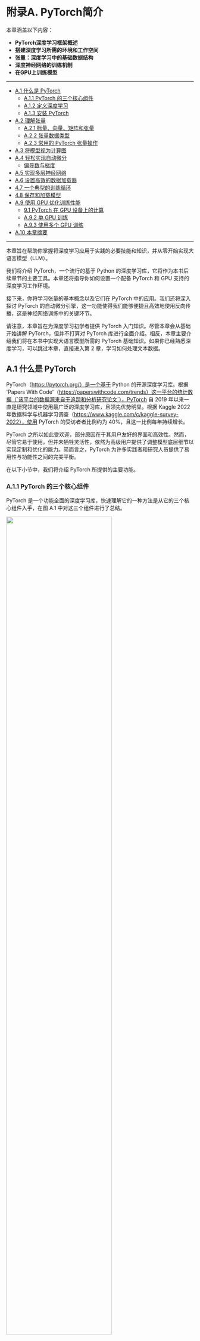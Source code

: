 # 附录A. PyTorch简介

本章涵盖以下内容：

+ **PyTorch深度学习框架概述**
+ **搭建深度学习所需的环境和工作空间**
+ **张量：深度学习中的基础数据结构**
+ **深度神经网络的训练机制**
+ **在GPU上训练模型**

-----

- [A.1 什么是 PyTorch](#a1-什么是-pytorch)
  - [A.1.1 PyTorch 的三个核心组件](#a11-pytorch-的三个核心组件)
  - [A.1.2 定义深度学习](#a12-定义深度学习)
  - [A.1.3 安装 PyTorch](#a13-安装-pytorch)
- [A.2 理解张量](#a2-理解张量)
  - [A.2.1 标量、向量、矩阵和张量](#a21-标量向量矩阵和张量)
  - [A.2.2 张量数据类型](#a22-张量数据类型)
  - [A.2.3 常用的 PyTorch 张量操作](#a23-常用的-pytorch-张量操作)
- [A.3 将模型视为计算图](#a3-将模型视为计算图)
- [A.4 轻松实现自动微分](#a4-轻松实现自动微分)
  - [偏导数与梯度](#偏导数与梯度)
- [A.5 实现多层神经网络](#a5-实现多层神经网络)
- [A.6 设置高效的数据加载器](#a6-设置高效的数据加载器)
- [4.7 一个典型的训练循环](#47-一个典型的训练循环)
- [4.8 保存和加载模型](#48-保存和加载模型)
- [A.9 使用 GPU 优化训练性能](#a9-使用-gpu-优化训练性能)
  - [9.1 PyTorch 在 GPU 设备上的计算](#91-pytorch-在-gpu-设备上的计算)
  - [A.9.2 单 GPU 训练](#a92-单-gpu-训练)
  - [A.9.3 使用多个 GPU 训练](#a93-使用多个-gpu-训练)
- [A.10 本章摘要](#a10-本章摘要)


-----

本章旨在帮助你掌握将深度学习应用于实践的必要技能和知识，并从零开始实现大语言模型（LLM）。

我们将介绍 PyTorch，一个流行的基于 Python 的深度学习库，它将作为本书后续章节的主要工具。本章还将指导你如何设置一个配备 PyTorch 和 GPU 支持的深度学习工作环境。

接下来，你将学习张量的基本概念以及它们在 PyTorch 中的应用。我们还将深入探讨 PyTorch 的自动微分引擎，这一功能使得我们能够便捷且高效地使用反向传播，这是神经网络训练中的关键环节。

请注意，本章旨在为深度学习初学者提供 PyTorch 入门知识。尽管本章会从基础开始讲解 PyTorch，但并不打算对 PyTorch 库进行全面介绍。相反，本章主要介绍我们将在本书中实现大语言模型所需的 PyTorch 基础知识。如果你已经熟悉深度学习，可以跳过本章，直接进入第 2 章，学习如何处理文本数据。



## A.1 什么是 PyTorch

PyTorch（https://pytorch.org/）是一个基于 Python 的开源深度学习库。根据 'Papers With Code'（https://paperswithcode.com/trends）这一平台的统计数据（`该平台的数据源来自于追踪和分析研究论文`），PyTorch 自 2019 年以来一直是研究领域中使用最广泛的深度学习库，且领先优势明显。根据 Kaggle 2022 年数据科学与机器学习调查（https://www.kaggle.com/c/kaggle-survey-2022），使用 PyTorch 的受访者者比例约为 40%，且这一比例每年持续增长。

PyTorch 之所以如此受欢迎，部分原因在于其用户友好的界面和高效性。然而，尽管它易于使用，但并未牺牲灵活性，依然为高级用户提供了调整模型底层细节以实现定制和优化的能力。简而言之，PyTorch 为许多实践者和研究人员提供了易用性与功能性之间的完美平衡。

在以下小节中，我们将介绍 PyTorch 所提供的主要功能。



### A.1.1 PyTorch 的三个核心组件

PyTorch 是一个功能全面的深度学习库，快速理解它的一种方法是从它的三个核心组件入手，在图 A.1 中对这三个组件进行了总结。

<img src="../Image/AppendixA/A.1.png" width="75%" />

首先，PyTorch 是一个张量库，它在数组导向编程库 NumPy 的基础上扩展了功能，增加了对 GPU 加速计算的支持，从而实现了 CPU 和 GPU 之间的无缝切换。

其次，PyTorch 是一个自动微分引擎，也称为 autograd，它能够自动计算张量操作的梯度，从而简化反向传播过程和模型优化。

最后，PyTorch 是一个深度学习库，提供模块化、灵活和高效的构建模块（包括预训练模型、损失函数和优化器），用于设计和训练各种深度学习模型，同时满足研究人员和开发人员的需求。

在接下来的小节中，我们将首先定义深度学习的概念并介绍如何安装 PyTorch。随后，本章将详细讲解 PyTorch 的三个核心组件，并通过实际的代码示例进行演示。



### A.1.2 定义深度学习

大语言模型（LLM）经常在新闻中被称为人工智能（AI）模型。然而，正如第一章第 1 节（“什么是大语言模型？”）中所示，大语言模型也是一种深度神经网络，而 PyTorch 是一个深度学习库。听起来是不是有些混乱？让我们在继续之前，简要总结一下这些术语之间的关系。

人工智能的核心在于创建能够执行高级任务（所谓高级是指通常需要达到人类智能才能完成）的计算机系统。这些任务包括理解自然语言、识别模式和做决策（尽管已有显著进展，但AI仍远未实现这一层次的通用智能）。

机器学习是人工智能的一个子领域（如图 A.2 所示），其重点在于开发和改进学习算法。机器学习的核心思想是使计算机能够从数据中学习，并在无需编程的情况下进行预测或决策。这涉及到开发能够识别数据模式的算法，并通过更多的数据和反馈不断改进其性能。

<img src="../Image/AppendixA/A.2.png" width="75%" />

机器学习在人工智能的发展中一直扮演着至关重要的角色，推动了包括大语言模型（LLM）在内的许多的技术进步，例如在线零售商和流媒体服务使用的推荐系统、电子邮件垃圾邮件过滤、虚拟助手中的语音识别，甚至是自动驾驶汽车。机器学习的引入和发展极大地增强了人工智能的能力，使其能够超越严格的基于规则的系统，并适应新的输入或变化的环境。

深度学习是机器学习的一个子领域，专注于深度神经网络的训练和应用。这些深度神经网络最初的灵感来源于人脑的工作方式，特别是众多神经元之间的相互连接。深度学习中的“深度”指的是人工神经元或节点的多个隐藏层，这些隐藏层使其能够建模数据中复杂的非线性关系。

> [!TIP]
>
> **个人思考：** 没有了解过深度学习的同学可能很难理解这里的隐藏层。隐藏层其实就是深度神经网络中介于输入层和输出层之间的一层或多层节点（神经元）。它们在网络的训练过程中负责处理输入数据并提取其中的特征，帮助网络做出预测或分类。可以把隐藏层想象成是一个数据处理的“黑箱”，它根据输入的数据进行计算，生成一些新的信息，然后将这些信息传递给下一个层级，直到最终输出结果。
>
> 举个简单的图像分类神经网络的例子：
>
> 假设你想训练一个神经网络来判断一个图片是猫还是狗。
>
> 1. **输入层：** 这是网络的第一层，接收图片的原始像素数据（比如图片中每个点的颜色值）。每个像素值就相当于网络的一个“输入”。
>
> 2. **隐藏层：** 这里的神经元会对这些输入数据进行处理。例如，网络可能会从原始像素中提取出一些特征，如图片的边缘、颜色或纹理。每个隐藏层神经元负责从输入数据中提取一个特定的特征，多个隐藏层可能会在不同的抽象层次上提取出更复杂的特征（如形状、对象等）。比如，第一层隐藏层可能会提取出图像的边缘信息，而第二层隐藏层则可能会将边缘信息组合起来，识别出动物的轮廓。进一步的隐藏层可以开始识别更多高级特征，比如“耳朵”或“鼻子”。
> 2. **输出层：** 最后，经过所有隐藏层的处理，输出层会根据网络提取的特征做出判断，最终告诉你这张图片是猫还是狗。
>
> 从这个例子中可以看出，隐藏层其实就是负责提取数据的特征，而每一层隐藏层都会逐渐提取更高层次的特征，帮助网络更好地理解数据，例如，从原始的像素数据到形状、颜色，再到物体的具体内容。

与擅长简单模式识别的传统机器学习技术不同，深度学习尤其擅长处理非结构化数据，如图像、音频或文本，因此，深度学习特别适合用于大语言模型（LLM）。

下图 A.3 总结了机器学习和深度学习中典型的预测建模工作流程（也称为监督学习）。

<img src="../Image/AppendixA/A.3.png" width="75%" />

如上图所示，模型通过使用一种学习算法在包含示例及其对应标签的训练数据集上进行训练。例如，在电子邮件垃圾邮件分类器的案例中，训练数据集包含电子邮件及其由人工标注的垃圾邮件和非垃圾邮件标签。然后，训练好的模型可以用于新的观测数据（新的电子邮件），以预测它们未知的标签（垃圾邮件或非垃圾邮件）。

当然，我们还需要在训练和推理阶段之间增加模型评估，以确保模型在应用于实际场景之前满足我们的性能标准。

请注意，正如本书后面将要介绍的那样，如果我们将大语言模型（LLM）用于文本分类，那么训练和使用它的工作流程与图 A.3 中描述的工作流程类似。如果将 LLM 用于文本生成（这也是本书的主要重点），图 A.3 仍然适用。在这种情况下，预训练期间的标签可以从文本本身派生出来（第一章介绍的下一个词预测任务），LLM 将在推理过程中根据输入提示生成全新的文本（而不是预测标签）。



### A.1.3 安装 PyTorch

PyTorch 的安装方式与其他 Python 库或包类似。然而，由于 PyTorch 是一个包含 CPU 和 GPU 兼容代码的综合库，因此其安装可能需要额外的说明。

> [!NOTE]
>
> **PYTHON 版本**
>
> 许多科学计算库并不能立即支持最新版本的 Python。因此，在安装 PyTorch 时，建议使用比最新版本低一到两个版本的 Python。例如，如果 Python 的最新版本是 3.13，那么推荐使用 Python 3.10 或 3.11。

例如，PyTorch 有两个版本：一个只支持 CPU 计算的精简版，以及一个同时支持 CPU 和 GPU 计算的版本。如果你的机器有一个支持CUDA 的 GPU 可用于深度学习（理想情况下是 NVIDIA T4、RTX 2080 Ti 或更新的型号），我建议安装 GPU 版本。无论哪种情况，在命令行中安装 PyTorch 的默认命令如下：

``` bash
pip install torch
```

假设你的计算机支持兼容 CUDA 的 GPU，只要你正在使用的 Python 环境安装了必要的依赖项（如 pip），该命令将自动安装支持通过 CUDA 进行 GPU 加速的 PyTorch 版本。

> [!NOTE]
>
> **用于深度学习的 AMD GPU**
>
> 截至本书撰写之时，PyTorch 也已经通过 ROCm 添加了对 AMD GPU 的实验性支持。请访问 https://pytorch.org 查看更多说明。

然而，为了明确安装与 CUDA 兼容的 PyTorch 版本，通常最好指定你希望 PyTorch 兼容的 CUDA 版本。PyTorch 的官方网站 (https://pytorch.org) 提供了针对不同操作系统的、带有 CUDA 支持的 PyTorch 安装命令，如图 A.4 所示。

<img src="../Image/AppendixA/A.4.png" width="75%" />

（注意，图 A.4 中显示的命令也会安装 torchvision 和 torchaudio 库，这两个库对于本书是可选的。）

截至本书撰写之时，本书基于 PyTorch 2.0.1，因此建议使用以下安装命令来安装确切的版本，以保证与本书的兼容性：

``` python
pip install torch==2.0.1
```

然而，如前所述，考虑到你的操作系统，安装命令可能与上面显示的略有不同。因此，我建议你访问 https://pytorch.org 网站，并使用安装菜单（见图 A.4）选择适合你操作系统的安装命令，然后将该命令中的 `torch` 替换为 `torch==2.0.1`。

要检查 PyTorch 的版本，你可以在 PyTorch 中执行以下代码：

```python
import torch
torch.__version__
```

打印出的结果如下：

```python
'2.0.1'
```

> [!NOTE]
>
> **PYTORCH 和 TORCH**
>
> 请注意，Python 库之所以命名为 “torch”，主要是因为它是在 Torch 库的基础上进行延续并为 Python 进行了适配（因此得名 “PyTorch”）。名称 “torch” 承认该库的根源在于 Torch，这是一个广泛支持机器学习算法的科学计算框架，最初是使用 Lua 编程语言创建的。

如果你正在寻找关于设置你的 Python 环境或安装本书后续章节中使用的其他库的更多建议和说明，我建议你访问本书的补充 GitHub 仓库：https://github.com/rasbt/LLMs-from-scratch。

安装 PyTorch 之后，你可以通过在 Python 中运行以下代码来检查你的安装是否能够检测并且使用你电脑上的 NVIDIA 显卡：

```python
import torch
torch.cuda.is_available()
```

上述代码返回：

```python
True
```

如果命令返回 `True`，那就说明你的配置没问题了。如果命令返回 `False`，那可能是你的电脑没有兼容的显卡，或者 PyTorch 没有检测到它。虽然本书的前几章内容并不强制要求使用 GPU（主要出于教学目的），但它们可以显著加快与深度学习相关的计算速度。

如果你没有 GPU，有一些云计算服务提供商可以按小时收费让你使用 GPU 进行计算。一个很受欢迎的、类似于 Jupyter Notebook 的环境是 Google Colab (https://colab.research.google.com)，截至本书撰写之时，它提供有时限的 GPU 使用权限。通过“运行时”菜单，你可以选择使用 GPU，如图 A.5 的截图所示。

<img src="../Image/AppendixA/A.5.png" width="75%" />

> [!NOTE]
>
> **Apple Silicon 上的 PyTorch**
>
> 如果你有一台搭载 Apple Silicon 芯片（例如 M1、M2、M3 或更新型号）的苹果 Mac 电脑，你可以选择利用它的性能来加速 PyTorch 代码的执行。要使用你的 Apple Silicon 芯片来运行 PyTorch，你首先需要像之前一样安装 PyTorch。然后，要检查你的 Mac 是否支持通过其 Apple Silicon 芯片加速 PyTorch，你可以在 Python 中运行一个简单的代码片段：
>
> ```python
> print(torch.backends.mps.is_available())
> ```
>
> 如果它返回 `True`，那就意味着你的 Mac 电脑配备了可以用来加速 PyTorch 代码的 Apple Silicon 芯片。

> [!NOTE]
>
> **练习 A.1**
>
> 在你的电脑上安装并配置好 PyTorch。

> [!NOTE]
>
> **练习 A.2**
>
> 运行位于 https://github.com/rasbt/LLMs-from-scratch 的补充材料中第二章的代码，该代码会检查你的环境是否已正确设置。



## A.2 理解张量

张量代表一个将向量和矩阵向更高维度的推广的数学概念。换句话说，张量是可以用它们的阶（或秩）来描述的数学对象，阶（或秩）表示了张量的维度数量。例如，一个标量（就是一个数字）是 0 阶张量，一个向量是 1 阶张量，一个矩阵是 2 阶张量，如图 A.6 所示。

<img src="../Image/AppendixA/A.6.png" width="75%" />

从计算的角度来看，张量充当数据容器。例如，它们可以存储多维数据，其中每个维度代表一个不同的特征。张量库（例如 PyTorch）可以高效地创建、操作和计算这些多维数组。在这种情况下，张量库的作用类似于数组库。

PyTorch 张量与 NumPy 数组类似，但具有一些对深度学习来说很重要的额外特性。例如，PyTorch 添加了一个自动微分引擎，简化了梯度的计算，这将在后面的 2.4 节中讨论。PyTorch 张量还支持 GPU 计算，以加速深度神经网络的训练，我们将在后面的 2.8 节中讨论。

> [!NOTE]
>
> **PyTorch 拥有类似 NumPy 的 API**
>
> 正如接下来的章节所示，PyTorch 在其张量运算中采用了大部分 NumPy 数组 API 和语法。如果你不熟悉 NumPy ，可以通过我的文章《Python 科学计算：NumPy 和 Matplotlib 简介》（https://sebastianraschka.com/blog/2020/numpy-intro.html）快速了解最相关的概念。

接下来的小节将介绍 PyTorch 张量库的基本操作，展示如何创建简单的张量以及一些基本操作。



### A.2.1 标量、向量、矩阵和张量

如前所述，PyTorch 张量是用于存储类似数组结构的数据容器。标量是 0 维张量（例如，一个简单的数字），向量是 1 维张量，而矩阵是 2 维张量。对于更高维度的张量没有特定的术语，所以我们通常将 3 维张量称为 3D 张量，以此类推。

我们可以使用 `torch.tensor` 函数创建 PyTorch 的 `Tensor` 类的对象，如下所示：

``` python
# Listing A.1 Creating PyTorch tensors

import torch
tensor0d = torch.tensor(1)                                    #A
tensor1d = torch.tensor([1, 2, 3])                            #B
tensor2d = torch.tensor([[1, 2], [3, 4]])                     #C
tensor3d = torch.tensor([[[1, 2], [3, 4]], [[5, 6], [7, 8]]]) #D


#A 从 Python 整数创建一个 0 维张量（标量）
#B 从 Python 列表创建一个 1 维张量（向量）
#C 从嵌套的 Python 列表创建一个 2 维张量
#D 从嵌套的 Python 列表创建一个 3 维张量
```



### A.2.2 张量数据类型

在前一节中，我们从 Python 整数创建了张量。在这种情况下，PyTorch 采用了 Python 的默认 64 位整数类型。我们可以通过张量的 `.dtype` 属性来访问张量的数据类型：

``` python
tensor1d = torch.tensor([1, 2, 3])
print(tensor1d.dtype)
```

输出如下：

``` python
torch.int64
```

如果我们从 Python 浮点数创建张量，PyTorch 默认会创建具有 32 位精度的张量，如下所示：

```python
floatvec = torch.tensor([1.0, 2.0, 3.0])
print(floatvec.dtype)
```

输出如下：

```python
torch.float32
```

这种选择主要是基于精度和计算效率之间的平衡。对于大多数深度学习任务来说，32 位浮点数提供了足够的精度，同时比 64 位浮点数消耗更少的内存和计算资源。此外，GPU 架构针对 32 位计算进行了优化，使用这种数据类型可以显著加快模型训练和推理的速度。

此外，可以使用张量的 `.to` 方法轻松地更改精度。以下代码通过将一个 64 位整数张量转换为一个 32 位浮点张量来演示这一点：

```python
floatvec = tensor1d.to(torch.float32)
print(floatvec.dtype)
```

输出如下：

``` python
torch.float32
```

要了解更多关于 PyTorch 中可用的不同张量数据类型的信息，我建议查看官方文档：https://pytorch.org/docs/stable/tensors.html。



### A.2.3 常用的 PyTorch 张量操作

本书无法全面涵盖所有不同的 PyTorch 张量操作和命令，但我们会在本书中介绍相关操作时简要描述它们。

在我们继续学习下一节关于计算图概念的内容之前，下面列出了一些最基本的 PyTorch 张量操作。

我们已经介绍过使用 `torch.tensor()` 函数来创建新的张量。

```python
tensor2d = torch.tensor([[1, 2, 3], [4, 5, 6]])
print(tensor2d)
```

结果如下：

```python
tensor([[1, 2, 3],
        [4, 5, 6]])
```

此外，`.shape` 属性允许我们访问张量的形状：

```python
print(tensor2d.shape)
```

输出如下：

```python
torch.Size([2, 3])
```

如你所见，`.shape` 返回 `[2, 3]`，这意味着该张量有 2 行和 3 列。要将该张量重塑为一个 3 行 2 列的张量，我们可以使用 `.reshape` 方法：

```python
print(tensor2d.reshape(3, 2))
```

结果如下：

```python
tensor([[1, 2],
        [3, 4],
        [5, 6]])
```

然而，请注意，在 PyTorch 中，更常用的重塑张量的命令是 `.view()`：

```python
print(tensor2d.view(3, 2))
```

输出如下：

```python
tensor([[1, 2],
       [3, 4],
       [5, 6]])
```

与 `.reshape` 和 `.view` 类似，在很多情况下，PyTorch 为执行相同的计算提供了多种语法选项。这是因为 PyTorch 最初遵循了 Lua Torch 的原始语法约定，但后来应广大用户的要求，也添加了使其更类似于 NumPy 的语法。

接下来，我们可以使用 `.T` 来转置一个张量，这意味着沿着它的对角线翻转它。注意，这与重塑张量类似，你可以从下面的结果中看到：

```python
print(tensor2d.T)
```

输出如下：

```python
tensor([[1, 4],
        [2, 5],
        [3, 6]])
```

最后，在 PyTorch 中，常用的矩阵相乘的方法是 `.matmul`：

```python
print(tensor2d.matmul(tensor2d.T))
```

结果如下：

```python
tensor([[14, 32],
        [32, 77]])
```

然而，我们也可以使用 `@` 运算符，它可以更简洁地完成同样的事情：

```python
print(tensor2d @ tensor2d.T)
```

输出如下：

```python
tensor([[14, 32],
        [32, 77]])
```

如前所述，我们将在本书的后续内容中根据需要介绍其他操作。对于想要浏览 PyTorch 中所有不同张量操作的读者（提示：我们不会用到其中的大多数），我建议查看官方文档：https://pytorch.org/docs/stable/tensors.html。



## A.3 将模型视为计算图

在前一节中，我们介绍了 PyTorch 的三个主要组成部分之一，即其张量库。接下来介绍 PyTorch 的自动微分引擎，也称为 autograd。PyTorch 的 autograd 系统提供了自动计算动态计算图中梯度的功能。但在我们深入探讨下一节中梯度的计算之前，让我们先定义一下计算图的概念。

计算图是一个有向图，它允许我们表达和可视化数学表达式。在深度学习的背景下，计算图描绘了计算神经网络输出所需的计算序列——我们稍后将需要它来计算反向传播所需的梯度，反向传播是神经网络的主要训练算法。

让我们看一个具体的例子来解释计算图的概念。以下代码实现了一个简单逻辑回归分类器的前向传播（预测步骤），它可以被看作是一个单层神经网络，返回一个介于 0 和 1 之间的分数，在计算损失时，这个分数会与真实的类别标签（0 或 1）进行比较：

```python
# Listing A.2 A logistic regression forward pass

import torch.nn.functional as F #A

y = torch.tensor([1.0])         #B
x1 = torch.tensor([1.1])        #C
w1 = torch.tensor([2.2])        #D
b = torch.tensor([0.0])         #E
z = x1 * w1 + b                 #F
a = torch.sigmoid(z)            #G

loss = F.binary_cross_entropy(a, y)


#A 这是 PyTorch 中常见的导入约定，用于避免代码行过长
#B 真实标签
#C 输入特征
#D 权重参数
#E 偏置单元
#F 网络输入
#G 激活与输出
```

如果你不完全理解上面代码中的所有内容，不用担心。这个例子的重点不是实现一个逻辑回归分类器，而是为了说明我们如何将一系列计算视为一个计算图，如图 A.7 所示。

<img src="../Image/AppendixA/A.7.png" width="75%" />

事实上，PyTorch 在后台构建了这样一个计算图，我们可以利用它来计算损失函数相对于模型参数（这里是 w1 和 b）的梯度，从而训练模型，这也是接下来章节的主题。



## A.4 轻松实现自动微分

在上一节中，我们介绍了计算图的概念。如果在 PyTorch 中进行计算，默认情况下，PyTorch 通过构建计算图，并利用你设置的 `requires_grad=True` 标记，就能自动帮你计算出训练神经网络所需的关键信息——梯度，而反向传播就是利用这些梯度来更新模型参数，让模型变得更聪明。如图 A.8 所示。

<img src="../Image/AppendixA/A.8.png" width="75%" />

> [!TIP]
>
> **个人思考：** 这里说了一大串，核心其实就是 PyTorch 可以自动帮我们计算“变化率”（也就是梯度），而这个“变化率”对于训练神经网络非常重要。
>
> 更详细的解释一下：
>
> + **计算图是 PyTorch 在幕后做的事情：** 当你在 PyTorch 里进行一系列的数学计算时，它会在内部偷偷地记录下这些计算步骤，就像画一张流程图一样，这张流程图就叫做“计算图”。
> + **`requires_grad=True` 是一个开关：** 你可以告诉 PyTorch，对于某些参与计算的数字（更专业地说，是“张量”），你可能想知道它们是如何影响最终结果的。如果你这样做了（通过设置 `requires_grad=True`），PyTorch 就会特别留意这些数字，并在计算图中记录下相关的操作。
> + **梯度就是“变化率”：** “梯度”这个词听起来很专业，但你可以简单地理解为“变化率”。在神经网络中，我们想知道调整某个参数（比如权重）时，模型的输出会如何变化。梯度就告诉我们这种变化的快慢和方向。
> + **训练神经网络需要梯度：** 训练神经网络的目标是让模型的预测越来越准确。为了达到这个目标，我们需要不断地调整模型的参数。而如何调整参数呢？就需要用到梯度。
> + **反向传播是一种计算梯度的方法：** “反向传播”是训练神经网络最常用的方法。它本质上就是利用计算图和微积分中的“链式法则”来高效地计算出模型中所有参数的梯度。



### 偏导数与梯度

图 A.8 展示了偏导数，它衡量的是当函数的一个变量发生变化时，函数值的变化率。梯度是一个向量，它包含了多元函数（即输入包含多个变量的函数）的所有偏导数。

如果你不熟悉或者不记得微积分中的偏导数、梯度或链式法则，别担心。从高层次上来说，本书只需要知道链式法则是一种计算损失函数关于模型参数在计算图中的梯度的方法。这提供了更新每个参数所需的信息，以使其朝着最小化损失函数的方向变化。损失函数可以作为衡量模型性能的指标，而更新参数的方法通常是梯度下降。我们将在 2.7 节“一个典型的训练循环”中重新讨论在 PyTorch 中实现这个训练循环的计算过程。

那么，这一切是如何与我们之前提到的 PyTorch 库的第二个组成部分，即自动微分 (autograd) 引擎联系起来的呢？通过跟踪对张量执行的每一个操作，PyTorch 的 autograd 引擎在后台构建一个计算图。然后，通过调用 `grad` 函数，我们可以计算损失相对于模型参数 w1 的梯度，如下所示：

```python
# Listing A.3 Computing gradients via autograd

import torch.nn.functional as F
from torch.autograd import grad

y = torch.tensor([1.0])
x1 = torch.tensor([1.1])
w1 = torch.tensor([2.2], requires_grad=True)
b = torch.tensor([0.0], requires_grad=True)

z = x1 * w1 + b
a = torch.sigmoid(z)

loss = F.binary_cross_entropy(a, y)

grad_L_w1 = grad(loss, w1, retain_graph=True)         #A
grad_L_b = grad(loss, b, retain_graph=True)


#A 默认情况下，PyTorch 在计算完梯度后会销毁计算图以释放内存。然而，由于我们稍后将重用这个计算图，所以我们设置了 retain_graph=True，使其保留在内存中。
```

让我们来看看根据模型参数计算出的损失值：

```python
print(grad_L_w1)
print(grad_L_b)
```

输出如下：

```python
(tensor([-0.0898]),)
(tensor([-0.0817]),)
```

在上面，我们一直在“手动”使用 `grad` 函数，这对于实验、调试和演示概念很有用。但在实践中，PyTorch 提供了更高级别的工具来自动化这个过程。例如，我们可以在损失上调用 `.backward()`，PyTorch 将计算图中所有叶节点的梯度，这些梯度将存储在张量的 `.grad` 属性中：

```python
loss.backward()
print(w1.grad)
print(b.grad)
```

输出如下：

```python
(tensor([-0.0898]),)
(tensor([-0.0817]),)
```

如果本节信息量很大，并且你可能对微积分的概念感到不知所措，请不要担心。虽然这些微积分术语是为了解释 PyTorch 的 autograd 组件，但你只需要从本节中记住，PyTorch 会通过 `.backward` 方法为我们处理微积分——在本书中，我们不需要手动计算任何导数或梯度。



## A.5 实现多层神经网络

在之前的章节中，我们介绍了 PyTorch 的张量和自动微分组件。本节重点介绍如何通过 PyTorch 实现深度神经网络。

为了提供一个具体的例子，我们将重点介绍多层感知器，它是一种全连接神经网络，如图 A.9 所示。

<img src="../Image/AppendixA/A.9.png" width="75%" />

在 PyTorch 中实现神经网络时，我们通常会继承 `torch.nn.Module` 类来定义我们自己的自定义网络架构。这个 `Module` 基类提供了许多功能，使得构建和训练模型更加容易。例如，它允许我们封装层和操作，并跟踪模型的参数。

在`torch.nn.Module`的子类中，我们在 `__init__` 构造函数中定义网络层，并在 `forward` 方法中指定它们如何交互。`forward` 方法描述了输入数据如何通过网络并组合成一个计算图。

相比之下，`backward` 方法（我们通常不需要自己实现）在训练期间用于计算损失函数相对于模型参数的梯度，正如我们将在 2.7 节“一个典型的训练循环”中看到的那样。

以下代码实现了一个经典的两层隐藏层的多层感知器，以说明 `Module` 类的典型用法：

```python
# Listing A.4 A multilayer perceptron with two hidden layers

class NeuralNetwork(torch.nn.Module):
    def __init__(self, num_inputs, num_outputs):          #A
        super().__init__()
        self.layers = torch.nn.Sequential(
            # 1st hidden layer
            torch.nn.Linear(num_inputs, 30),              #B
            torch.nn.ReLU(),                              #C

            # 2nd hidden layer
            torch.nn.Linear(30, 20),                      #D
            torch.nn.ReLU(),

            # output layer
            torch.nn.Linear(20, num_outputs),
        )
    
    def forward(self, x):
        logits = self.layers(x)
        return logits                                     #E
      

#A 将输入和输出的数量编码为变量很有用，这样可以为具有不同特征和类别数量的数据集重用相同的代码。
#B Linear 层将输入和输出节点的数量作为参数。
#C 非线性激活函数放置在隐藏层之间。
#D 一个隐藏层的输出节点数必须与下一个隐藏层的输入节点数相匹配。
#E 最后一层的输出被称为 logits。
```

然后，我们可以按如下方式实例化一个新的神经网络对象：

```python
model = NeuralNetwork(50, 3)
```

但在使用这个新的模型对象之前，通常需要打印模型来查看其结构的摘要：

```python
print(model)
```

输出如下：

```python
NeuralNetwork(
  (layers): Sequential(
    (0): Linear(in_features=50, out_features=30, bias=True)
    (1): ReLU()
    (2): Linear(in_features=30, out_features=20, bias=True)
    (3): ReLU()
    (4): Linear(in_features=20, out_features=3, bias=True)
  )
)
```

请注意，在实现 `NeuralNetwork` 类时，我们使用了 `Sequential` 类。使用 `Sequential` 不是必需的，但如果我们有一系列想要按特定顺序执行的层（就像这里的情况一样），它可以使我们的工作更轻松。这样，在 `__init__` 构造函数中实例化 `self.layers = Sequential(...)` 之后，我们只需要调用 `self.layers`，而无需在 `NeuralNetwork` 的 `forward` 方法中单独调用每个层。

接下来，让我们检查一下这个模型的总的可训练参数数量：

```python
num_params = sum(p.numel() for p in model.parameters() if p.requires_grad)
print("Total number of trainable model parameters:", num_params)
```

输出如下：

```python
Total number of trainable model parameters: 2213
```

请注意，每个 `requires_grad=True` 的参数都被认为是可训练参数，并且将在训练期间更新（更多内容请参见 2.7 节“一个典型的训练循环”）。

对于我们上面定义的具有两个隐藏层的神经网络模型，这些可训练参数包含在 `torch.nn.Linear` 层中。一个线性层将输入与权重矩阵相乘，并加上一个偏置向量。这有时也被称为前馈层或全连接层。

根据我们上面执行的 `print(model)` 调用，我们可以看到第一个 `Linear` 层位于 `layers` 属性的索引位置 0。我们可以按如下方式访问相应的权重参数矩阵：

```python
print(model.layers[0].weight)
```

输出如下：

```python
Parameter containing:
tensor([[ 0.1174, -0.1350, -0.1227, ..., 0.0275, -0.0520, -0.0192],
        [-0.0169, 0.1265, 0.0255, ..., -0.1247, 0.1191, -0.0698],
        [-0.0973, -0.0974, -0.0739, ..., -0.0068, -0.0892, 0.1070],
        ...,
        [-0.0681, 0.1058, -0.0315, ..., -0.1081, -0.0290, -0.1374],
        [-0.0159, 0.0587, -0.0916, ..., -0.1153, 0.0700, 0.0770],
        [-0.1019, 0.1345, -0.0176, ..., 0.0114, -0.0559, -0.0088]],
        requires_grad=True)
```

由于这是一个很大的矩阵，不会完整显示，让我们使用 `.shape` 属性来显示它的维度：

```python
print(model.layers[0].weight.shape)
```

结果如下：

```python
torch.Size([30, 50])
```

（同样，你可以通过 `model.layers[0].bias` 访问偏置向量。）

上面的权重矩阵是一个 30x50 的矩阵，我们可以看到 `requires_grad` 被设置为 `True`，这意味着它的条目是可训练的——这是 `torch.nn.Linear` 中权重和偏置的默认设置。

请注意，如果在你的计算机上执行上述代码，权重矩阵中的数字可能与上面显示的数字不同。这是因为模型权重是用小的随机数初始化的，每次我们实例化网络时，这些随机数都是不同的。在深度学习中，我们习惯于用小的随机数初始化模型权重，以打破训练期间的对称性——否则，在反向传播期间，节点将只执行相同的操作和更新，这将阻止网络学习从输入到输出的复杂映射。

然而，虽然我们想用随机数作为神经网络的初始权重，但有时候我们希望每次运行代码时，这些随机数都是一样的，这样方便我们做实验和调试。PyTorch 提供了一个方法来实现这个目标，我们可以通过使用 `manual_seed` 来为 PyTorch 的随机数生成器设置种子，从而使随机数初始化可复现：

```python
torch.manual_seed(123)
model = NeuralNetwork(50, 3)
print(model.layers[0].weight)
```

输出结果如下：

```python
Parameter containing:
tensor([[-0.0577, 0.0047, -0.0702, ..., 0.0222, 0.1260, 0.0865],
        [ 0.0502, 0.0307, 0.0333, ..., 0.0951, 0.1134, -0.0297],
        [ 0.1077, -0.1108, 0.0122, ..., 0.0108, -0.1049, -0.1063],
        ...,
        [-0.0787, 0.1259, 0.0803, ..., 0.1218, 0.1303, -0.1351],
        [ 0.1359, 0.0175, -0.0673, ..., 0.0674, 0.0676, 0.1058],
        [ 0.0790, 0.1343, -0.0293, ..., 0.0344, -0.0971, -0.0509]],
        requires_grad=True)
```

现在，在我们花了一些时间检查 `NeuralNetwork` 实例之后，让我们简要地看一下如何通过前向传播来使用它：

```python
torch.manual_seed(123)
X = torch.rand((1, 50))
out = model(X)
print(out)
```

这是前向传播的结果：

```python
tensor([[-0.1262,  0.1080, -0.1792]], grad_fn=<AddBackward0>)
```

在上面的代码中，我们生成了一个随机的训练样本 X 作为演示输入（请注意，我们的网络期望输入的是 50 维的特征向量），并将其输入到模型中，返回了三个分数。当我们调用 `model(x)` 时，它会自动执行模型的前向传播。

前向传播指的是从输入张量计算输出张量的过程。这包括将输入数据依次通过所有的神经网络层，从输入层开始，经过隐藏层，最终到达输出层。

以上返回的这三个数字对应于分配给每个输出节点的分数。请注意，输出张量还包含一个 `grad_fn` 值。

在这里，`grad_fn=<AddBackward0>` 代表计算图中用于计算变量的最后一个函数。具体来说，`grad_fn=<AddBackward0>` 意味着我们正在检查的张量是通过矩阵乘法和加法运算创建的。PyTorch 在反向传播期间计算梯度时会使用此信息。`grad_fn=` 的 `<AddBackward0>` 部分指定了执行的操作。在这种情况下，实际上是 `Addmm` 操作。`Addmm` 代表矩阵乘法 (`mm`) 之后进行加法 (`Add`)。

> [!TIP]
>
> **个人思考：** 这段描述需要稍微解释一下，特别是`grad_fn`，你可以把 `grad_fn` 想象成一个“标签”，它告诉我们这个数字（或者更专业地说，这个“张量”）是怎么来的。
>
> + **“怎么来的”很重要：** 在神经网络中，我们通过一系列的计算得到最终的输出。为了训练网络，我们需要知道如果我们稍微调整一下某个参数（比如权重），最终的输出会怎么变化。这就需要用到“梯度”。
> + **`grad_fn` 就是记录“怎么来的”的线索：** PyTorch 会记住每一步的计算过程。对于每一个产生的数字（张量），它都会记录下最后一步是用什么方法计算出来的。这个记录就是 `grad_fn`。
> + **`grad_fn=<AddBackward0>` (或者更正后的 `grad_fn=<AddmmBackward0>`) 的意思：** 这个特定的标签 `<AddmmBackward0>` 告诉我们，这个输出张量是通过一个叫做 `Addmm` 的操作得到的。你可以把 `Addmm` 简单理解为“先做矩阵乘法，再做加法”。这在神经网络的计算中是很常见的操作。
> + **PyTorch 用这个标签来做什么？** PyTorch 知道了每个数字是怎么算出来的，就能反过来计算“梯度”了。当我们想要训练神经网络时，PyTorch 会利用这些记录（也就是 `grad_fn`），使用一种叫做“反向传播”的方法，自动计算出我们需要调整哪些参数，以及应该朝哪个方向调整，才能让模型的预测更准确。

如果我们只是想使用一个网络而不进行训练或反向传播，例如，在训练后将其用于预测，构建用于反向传播的计算图可能会造成浪费，因为它会执行不必要的计算并消耗额外的内存。因此，当我们将模型用于推理（例如，进行预测）而不是训练时，最佳实践是使用 `torch.no_grad()` 上下文管理器，如下所示。这告诉 PyTorch 它不需要跟踪梯度，从而可以显著节省内存和计算资源。

```python
with torch.no_grad():
out = model(X)
print(out)
```

输出结果如下：

```python
tensor([[-0.1262, 0.1080, -0.1792]])
```

在 PyTorch 中，一种常见的做法是将模型编码成返回最后一层（logits）的输出，而不会将它们传递给非线性激活函数。这是因为
 PyTorch 常用的损失函数将 softmax（或二元分类的sigmoid）运算与负对数似然损失组合在一个类中。这样做的原因是
出于数值效率和稳定性的考虑。因此，如果我们想计算预测的类别成员概率，则必须显式调用softmax函数：

```python
with torch.no_grad():
out = torch.softmax(model(X), dim=1)
print(out)
```

输出如下：

```python
tensor([[0.3113, 0.3934, 0.2952]])
```

现在这些值可以解释为总和为1的类别成员概率。对于这个随机输入，这些值大致相等，这对于一个未经训练的、随机初始化的模型来说是预期的。

在接下来的两节中，我们将学习如何设置一个高效的数据加载器并训练模型。



## A.6 设置高效的数据加载器

在上一节中，我们自定义了一个神经网络模型。在训练这个模型之前，我们需要简要地讨论一下如何在 PyTorch 中创建高效的数据加载器，以便在训练模型的过程中使用。PyTorch 中数据加载的总体思路如图 A.10 所示。

<img src="../Image/AppendixA/A.10.png" width="75%" />

根据图 A.10 中的说明，在本节中，我们将实现一个自定义的 `Dataset` 类，接着使用它来创建训练数据集和测试数据集，最后用这些数据集来创建数据加载器。

让我们首先创建一个简单的玩具数据集，其中包含五个训练样本，每个样本有两个特征。伴随这些训练样本，我们还创建了一个包含相应类别标签的张量：其中三个样本属于类别 0，另外两个样本属于类别 1。此外，我们还创建了一个包含两个条目的测试集。创建此数据集的代码如下所示。

```python
# Listing A.5 Creating a small toy dataset

X_train = torch.tensor([
    [-1.2, 3.1],
    [-0.9, 2.9],
    [-0.5, 2.6],
    [2.3, -1.1],
    [2.7, -1.5]
])
y_train = torch.tensor([0, 0, 0, 1, 1])

X_test = torch.tensor([
    [-0.8, 2.8],
    [2.6, -1.6],
])
y_test = torch.tensor([0, 1])
```

**类别标签编号** PyTorch 要求类别标签从 0 开始编号，并且最大的类别标签值不应超过输出节点数减 1（因为 Python 的索引计数从 0 开始）。因此，如果我们有类别标签 0、1、2、3 和 4，那么神经网络的输出层应该包含 5 个节点。

接下来，我们通过继承 PyTorch 的 `Dataset` 父类来创建一个自定义的数据集类 `ToyDataset`，如下所示。

```python
# Listing A.6 Defining a custom Dataset class

from torch.utils.data import Dataset

class ToyDataset(Dataset):
    def __init__(self, X, y):
        self.features = X
        self.labels = y

    def __getitem__(self, index):          #A
        one_x = self.features[index]       #A
        one_y = self.labels[index]         #A
        return one_x, one_y                #A

    def __len__(self):
    		return self.labels.shape[0]        #B

train_ds = ToyDataset(X_train, y_train)
test_ds = ToyDataset(X_test, y_test)


#A 用于检索单个数据记录及其对应标签的指令
#B 用于返回数据集总长度的指令
```

这个自定义的 `ToyDataset` 类的目的是用它来实例化一个 PyTorch `DataLoader`。但在我们进行这一步之前，让我们先简要地了解一下 `ToyDataset` 代码的总体结构。

在 PyTorch 中，自定义 `Dataset` 类的三个主要组成部分是 `__init__` 构造函数、`__getitem__` 方法和 `__len__` 方法，如上面的代码清单 A.6 所示。

在 `__init__` 方法中，我们设置了稍后可在 `__getitem__` 和 `__len__` 方法中访问的属性。这可以是文件路径、文件对象、数据库连接等等。由于我们创建的是一个存储在内存中的张量数据集，我们只是简单地将 X 和 y 赋值给这些属性，它们是我们的张量对象的占位符。

`__getitem__` 方法就是让你能够通过一个简单的数字（索引），从你的数据集中获取到你想要的单个数据样本（包括描述它的特征和它所属的类别）。这就像你在图书馆里，通过书的编号找到你想借阅的那本书一样。

最后，`__len__` 方法可以获取数据集长度。在这里，我们使用张量的 `.shape` 属性来返回特征数组的行数。对于训练数据集，我们有五行，我们可以通过以下方式进行双重检查：

```python
print(len(train_ds))
```

结果如下：

```python
5
```

现在我们已经为我们的数据集定义了一个 PyTorch `Dataset` 类，接着可以使用 PyTorch 的 `DataLoader` 类来从中采样数据，如下面的代码清单所示：

```python
# Listing A.7 Instantiating data loaders

from torch.utils.data import DataLoader

torch.manual_seed(123)

train_loader = DataLoader(
    dataset=train_ds,       #A
    batch_size=2,
    shuffle=True,           #B
    num_workers=0           #C
)

test_loader = DataLoader(
    dataset=test_ds,
    batch_size=2,
    shuffle=False,          #D
    num_workers=0
)


#A 之前创建的 ToyDataset 实例作为数据加载器的输入。
#B 是否打乱数据
#C 后台进程的数量
#D 没有必要打乱测试数据
```

在实例化训练数据加载器之后，我们可以像下面所示的那样对其进行迭代。（对 `test_loader` 的迭代方式类似，但为了简洁起见，这里省略了。）

```python
for idx, (x, y) in enumerate(train_loader):
		print(f"Batch {idx+1}:", x, y)
```

结果如下：

```python
Batch 1: tensor([[-1.2000, 3.1000],
								 [-0.5000, 2.6000]]) tensor([0, 0])
Batch 2: tensor([[ 2.3000, -1.1000],
								 [-0.9000, 2.9000]]) tensor([1, 0])
Batch 3: tensor([[ 2.7000, -1.5000]]) tensor([1])
```

如上面输出所示，`train_loader` 遍历训练数据集，每个训练样本仅访问一次，这被称为一个训练轮次（epoch）。由于我们在上面使用了 `torch.manual_seed(123)` 设置了随机数生成器的种子，你应该会得到与上面所示完全相同的训练样本打乱顺序（`训练集的shuffle设置为True，所以样本顺序会被打乱`）。然而，如果你第二次迭代数据集，你会发现打乱顺序会发生变化。这是为了防止深度神经网络在训练期间陷入重复的更新循环。

> [!TIP]
>
> **个人思考：**  这里为什么需要强调训练数据集需要打乱顺序。想象一下，如果你每次都按照完全相同的顺序给神经网络看数据，它可能会记住这个顺序，而不是真正学会数据里面的规律。就像你背课文一样，如果每次都从第一句开始背，你可能只是记住了句子的先后顺序，而不是真正理解了内容。
>
> 所以，为了让神经网络更好地学习，我们希望每次给它看数据的时候，数据的顺序都是随机的、不一样的。这样，神经网络就不能依赖数据的顺序来做判断，而是必须真正理解每个数据样本的特征，才能做出正确的预测。
>
> 简单来说，设置了随机数生成器的种子后，第一次的固定顺序是为了方便我们对比和调试，而之后每次都变化的随机顺序是为了让神经网络学得更好，更不容易“死记硬背”。

请注意，我们在上面指定了批大小为 2，但第三个批次只包含一个样本。这是因为我们有五个训练样本，而 5 不能被 2 整除。在实践中，在每个训练轮次的最后一个批次中包含一个明显较小的批次可能会扰乱训练过程中的收敛。为了防止这种情况，建议设置 `drop_last=True`，这将丢弃每个训练轮次的最后一个批次，如下所示：

```python
# Listing A.8 A training loader that drops the last batch

train_loader = DataLoader(
    dataset=train_ds,
    batch_size=2,
    shuffle=True,
    num_workers=0,
    drop_last=True
)
```

现在，再次迭代训练加载器，我们可以看到最后一个批次被省略了：

```python
for idx, (x, y) in enumerate(train_loader):
		print(f"Batch {idx+1}:", x, y)
```

结果如下：

```python
Batch 1: tensor([[-0.9000, 2.9000],
				[ 2.3000, -1.1000]]) tensor([0, 1])
Batch 2: tensor([[ 2.7000, -1.5000],
				[-0.5000, 2.6000]]) tensor([1, 0])
```

最后，让我们讨论一下 `DataLoader` 中的 `num_workers=0` 这个设置。PyTorch `DataLoader` 函数中的这个参数对于并行化数据加载和预处理至关重要。当 `num_workers` 设置为 0 时，数据加载将在主进程中完成，而不是在单独的工作进程中。这看起来可能没什么问题，但当我们使用 GPU 训练更大的网络时，可能会导致模型训练速度显著下降。这是因为 CPU 除了专注于深度学习模型的处理外，还必须花费时间来加载和预处理数据。结果，GPU 可能会在等待 CPU 完成这些任务时处于空闲状态。相反，当 `num_workers` 设置为大于零的数字时，会启动多个工作进程来并行加载数据，从而使主进程可以专注于训练你的模型并更好地利用系统的资源，如图 A.11 所示。

<img src="../Image/AppendixA/A.11.png" width="75%" />

然而，如果我们处理的是非常小的数据集，那么将 `num_workers` 设置为 1 或更大的值可能没有必要，因为总的训练时间可能只需要几分之一秒。相反，如果你处理的是非常小的数据集或者像 Jupyter 笔记本这样的交互式环境，增加 `num_workers` 可能不会带来任何明显的加速。事实上，它们甚至可能导致一些问题。一个潜在的问题是启动多个工作进程的开销，当你的数据集很小时，这个开销可能比实际的数据加载时间还要长。

此外，对于 Jupyter 笔记本，将 `num_workers` 设置为大于 0 的值有时会导致不同进程之间资源共享的问题，从而引发错误或笔记本崩溃。因此，理解这种权衡并在设置 `num_workers` 参数时做出明智的决定至关重要。如果使用得当，它可以是一个有益的工具，但应该根据你的具体数据集大小和计算环境进行调整，以获得最佳结果。

根据我的经验，对于许多真实世界的数据集，将 `num_workers` 设置为 4 通常可以获得最佳性能，但最佳设置取决于你的硬件以及在 `Dataset` 类中定义的用于加载训练样本的代码。



## 4.7 一个典型的训练循环

到目前为止，我们已经讨论了训练神经网络的所有必要条件：PyTorch 的张量库、自动梯度（autograd）、模块 API（Module API）和高效的数据加载器。现在，让我们将所有这些要素结合起来，并在上一节创建的玩具数据集上训练一个神经网络。训练代码如下面的代码清单 A.9 所示。

```python
# Listing A.9 Neural network training in PyTorch

import torch.nn.functional as F

torch.manual_seed(123)
model = NeuralNetwork(num_inputs=2, num_outputs=2)         #A
optimizer = torch.optim.SGD(model.parameters(), lr=0.5)    #B

num_epochs = 3

for epoch in range(num_epochs):
  
    model.train()
    for batch_idx, (features, labels) in enumerate(train_loader):
      
        logits = model(features)
        loss = F.cross_entropy(logits, labels)
        
        optimizer.zero_grad()                             #C
        loss.backward()                                   #D
        optimizer.step()                                  #E

        ### LOGGING
        print(f"Epoch: {epoch+1:03d}/{num_epochs:03d}"
              f" | Batch {batch_idx:03d}/{len(train_loader):03d}"
              f" | Train Loss: {loss:.2f}")
    
    model.eval()
    # Optional model evaluation
    
    
#A 上一节的数据集包含 2 个特征和 2 个类别
#B 我们让优化器知道需要优化哪些参数
#C 将上一轮的梯度设置为零，以防止意外的梯度累积
#D 计算损失函数相对于模型参数的梯度
#E 优化器使用梯度来更新模型参数
```

运行上面清单 A.9 中的代码会产生以下输出：

```python
Epoch: 001/003 | Batch 000/002 | Train Loss: 0.75
Epoch: 001/003 | Batch 001/002 | Train Loss: 0.65
Epoch: 002/003 | Batch 000/002 | Train Loss: 0.44
Epoch: 002/003 | Batch 001/002 | Trainl Loss: 0.13
Epoch: 003/003 | Batch 000/002 | Train Loss: 0.03
Epoch: 003/003 | Batch 001/002 | Train Loss: 0.00
```

正如我们所见，训练损失值在 3 个轮次后降至零，这表明模型在训练集上收敛了。然而，在我们评估模型的预测之前，让我们先回顾一下前面代码清单中的一些细节。

首先，请注意我们初始化了一个具有两个输入和两个输出的模型。这是因为上一节的玩具数据集包含两个输入特征和两个需要预测的类别标签。我们使用了随机梯度下降（SGD）优化器，学习率（lr）设置为 0.5。学习率是一个超参数，这意味着它是一个可调整的设置，我们需要通过观察损失来实验确定。理想情况下，我们希望选择一个学习率，使得损失在一定数量的轮次后收敛——轮次的数量是另一个需要选择的超参数。

> [!NOTE]
>
> **练习 A.3**
>
> 在本节开头介绍的神经网络有多少个参数？

在实践中，我们通常会使用第三个数据集，即所谓的验证数据集，来寻找最佳的超参数设置。验证数据集与测试集类似。不过，为了避免评估结果产生偏差，测试集我们只希望使用一次。而验证集，我们通常会多次使用它来调整模型的设置。

我们还引入了名为 `model.train()` 和 `model.eval()` 的新设置。顾名思义，这些设置用于将模型置于训练模式和评估模式。对于在训练和推理期间行为不同的组件（例如 dropout 或批归一化层），这是必要的。由于我们的 `NeuralNetwork` 类中没有 dropout 或其他受这些设置影响的组件，因此在上面的代码中使用 `model.train()` 和 `model.eval()` 是多余的。然而，作为最佳实践，无论如何都应该包含它们，以避免在我们更改模型架构或重用代码来训练不同的模型时出现意外行为。

如前所述，我们将 logits 直接传递给 `cross_entropy` 损失函数，它会在内部应用 softmax 函数以提高效率和数值稳定性。然后，调用 `loss.backward()` 将计算 PyTorch 在后台构建的计算图中的梯度。`optimizer.step()` 方法将使用这些梯度来更新模型参数，以最小化损失。对于 SGD 优化器来说，这意味着将梯度乘以学习率，然后将缩放后的负梯度加到参数上。

> [!TIP]
>
> **个人思考：** 这段话翻译起来比较拗口，我用大白话来重新解读一下，这段话主要讲了神经网络是如何通过学习来改进自己的“预测能力”的几个关键步骤：
>
> 1. **“裁判”打分：** 想象一下，我们训练神经网络就像教一个小孩子做题。首先，我们给它一道题（输入数据），它会给出一个答案（logits）。然后，我们需要一个“裁判”（损失函数）来判断它答得怎么样，打一个分数。分数越高（loss越大），说明它答得越离谱；分数越低（loss越小），说明它答得越好。`cross_entropy` 损失函数就像这样一个“裁判”，它会根据神经网络的输出和正确的答案，给出一个“错误程度”的评分。它还会偷偷地帮我们把神经网络给出的“原始分数”（logits）转换成更像“可能性”的分数（通过内部的 softmax 函数）。
> 2. **“指路人”指方向：** 接下来，我们需要知道怎么才能让“裁判”打的分数越来越低，也就是让神经网络的答案越来越准确。`loss.backward()` 这个命令就像一个“指路人”，它会告诉我们，如果我们稍微调整一下神经网络内部的“设置”（模型参数），这个“错误程度”的分数会怎么变化。它会告诉我们应该朝着哪个方向调整这些“设置”，才能让分数降低。这些“方向”就是我们说的“梯度”。
> 3. **“修理工”调参数：** 最后，我们需要一个“修理工”（优化器）来根据“指路人”给出的方向，真正地去调整神经网络内部的“设置”（模型参数）。`optimizer.step()` 这个命令就是让“修理工”按照“指路人”的指示，对模型的参数进行微小的调整，目的是让“错误程度”的分数越来越小。
> 4. **SGD 优化器的具体做法：** 对于我们这里用到的 SGD 优化器，它的调整方法很简单：它会把“指路人”给出的“方向”（梯度）乘以一个“学习率”（learning rate），这个“学习率”决定了每次调整的幅度有多大。然后，它会朝着让错误减少的方向（梯度的反方向）稍微调整一下模型的参数。
>
> 这么解释不知道各位读者能否明白。

**防止不希望的梯度累积**  在每个更新轮次中包含一个 `optimizer.zero_grad()` 调用来将梯度重置为零非常重要。否则，梯度会累积，这可能是不希望发生的情况。

> [!TIP]
>
> **个人思考：** 为什么避免梯度累积很重要？想象一下，你正在教一个小孩子画画，你想教他画一个圆。
>
> 1. **每一轮你给他看一张图片，告诉他哪里画得不对，需要怎么改（这就是计算梯度）。** 比如，你说：“这里有点扁，应该往右边挪一点。”
> 2. **如果你不擦掉之前的修改痕迹，** 那么下一轮你给他看另一张圆的图片，告诉他新的修改意见（新的梯度），比如：“这里太大了，应该缩小一点。”
> 3. **问题就来了：** 如果你不擦掉上次“往右边挪一点”的痕迹，这次又让他“缩小一点”，他可能会感到困惑，不知道到底应该怎么改。之前的修改意见可能会和这次的修改意见“混在一起”，导致他画出来的圆越来越奇怪。
>
> **`optimizer.zero_grad()` 就相当于你在每一轮教他画画之前，都把之前的修改痕迹擦干净。** 这样，他每次听到的修改意见都是针对当前这张图片的，不会受到之前图片的影响。回到神经网络中，**`optimizer.zero_grad()` 的作用就是在每一轮开始时，把上一轮积累的“修改意见”清空，** 确保模型参数的每一次更新都是基于当前这批数据计算出来的梯度，而不是之前数据的“残留影响”。

在我们训练完模型之后，我们可以使用它来进行预测，如下所示：

```python
model.eval()
with torch.no_grad():
    outputs = model(X_train)
print(outputs)
```

输出如下：

```python
tensor([[ 2.8569, -4.1618],
        [ 2.5382, -3.7548],
        [ 2.0944, -3.1820],
        [-1.4814, 1.4816],
        [-1.7176, 1.7342]])
```

为了获得类别成员概率，我们可以使用 PyTorch 的 softmax 函数，如下所示：

```python
torch.set_printoptions(sci_mode=False)
probas = torch.softmax(outputs, dim=1)
print(probas)
```

输出如下：

```python
tensor([[ 0.9991, 0.0009],
        [ 0.9982, 0.0018],
        [ 0.9949, 0.0051],
        [ 0.0491, 0.9509],
        [ 0.0307, 0.9693]])
```

让我们来看一下以上输出的第一行。第一个值（列）表示该训练样本有 99.91% 的概率属于类别 0，以及 0.09% 的概率属于类别 1。（这里的 `set_printoptions` 用于使输出更易于阅读。）

我们可以使用 PyTorch 的 `argmax` 函数将这些概率值转换为类别标签预测，如果我们设置 `dim=1`，它将返回每一行中最高值的索引位置（设置 `dim=0` 则会返回每一列中的最高值）：

```python
predictions = torch.argmax(probas, dim=1)
print(predictions)
```

打印如下：

```python
tensor([0, 0, 0, 1, 1])
```

注意，无需计算 softmax 概率即可获得类别标签。我们也可以直接对 logits（输出）应用 `argmax` 函数：

```python
predictions = torch.argmax(outputs, dim=1)
print(predictions)
```

输出如下：

```python
tensor([0, 0, 0, 1, 1])
```

在上面，我们计算了训练数据集的预测标签。由于训练数据集相对较小，我们可以通过肉眼将其与真实的训练标签进行比较，发现模型的准确率为100% 。我们可以使用 `==` 比较运算符来再次核实这一点：

```python
predictions == y_train
```

结果如下：

```python
tensor([True, True, True, True, True])
```

使用 `torch.sum`，我们可以按如下方式计算出正确预测的数量：

```python
torch.sum(predictions == y_train)
```

结果为：

```
5
```

由于该数据集包含 5 个训练样本，我们有 5 个预测结果是正确的，这等于 5/5 × 100% = 100% 的预测准确率。

然而，为了让预测准确率的计算更加通用，我们可以实现一个 `compute_accuracy` 函数，如下面的代码清单所示。

```python
# Listing A.10 A function to compute the prediction accuracy

def compute_accuracy(model, dataloader):
  
    model = model.eval()
    correct = 0.0
    total_examples = 0
    
    for idx, (features, labels) in enumerate(dataloader):
        with torch.no_grad():
        		logits = model(features)
            
        predictions = torch.argmax(logits, dim=1)
        compare = labels == predictions              #A
        correct += torch.sum(compare)                #B
        total_examples += len(compare)
        
    return (correct / total_examples).item()         #C
  
  
#A 这会返回一个由 True/False 值组成的张量，取决于标签是否匹配
#B sum 操作会计算 True 值的数量
#C 这是正确预测的比例，一个介于 0 和 1 之间的值。并且 .item() 返回张量的值作为 Python 浮点数。
```

注意，`compute_accuracy` 函数的内部实现与我们之前将 logits 转换为类别标签时使用的方法类似。

接着，我们可以将该函数应用于训练数据，如下所示：

```python
print(compute_accuracy(model, train_loader))
```

输出如下：

```python
1.0
```

同样，我们可以将该函数应用于测试集，如下所示：

```python
>>> print(compute_accuracy(model, test_loader))
```

输出如下：

```python
1.0
```

在本节中，我们学习了如何使用 PyTorch 训练神经网络。接下来，让我们看看如何在训练后保存和恢复模型。



## 4.8 保存和加载模型

在上一节中，我们成功地训练了一个模型。现在让我们看看如何保存已训练好的模型以便以后重用。

这是在 PyTorch 中保存和加载模型的推荐方法：

```python
torch.save(model.state_dict(), "model.pth")
```

模型的 `state_dict` 是一个 Python 字典对象，它将模型中的每一层映射到其可训练的参数（权重和偏置）。注意，“model.pth” 是保存在磁盘上的模型文件名。我们可以随意命名和设置文件扩展名；然而，`.pth` 和 `.pt` 是最常见的约定。

一旦我们保存了模型，我们就可以像下面这样从磁盘恢复它：

```python
model = NeuralNetwork(2, 2)
model.load_state_dict(torch.load("model.pth"))
```

`torch.load("model.pth")` 函数读取文件 “model.pth” 并重建包含模型参数的 Python 字典对象，同时， `model.load_state_dict()` 将这些参数应用于模型，从而有效地恢复其保存时的学习状态。

注意，如果你在保存模型的同一个会话中执行此代码，那么上面的 `model = NeuralNetwork(2, 2)` 这行代码严格来说并不是必需的。然而，我在这里包含了这行代码，是为了说明我们需要在内存中有一个模型实例才能应用已保存的参数。在这里，`NeuralNetwork(2, 2)` 的架构需要与原始保存的模型完全匹配。

现在，我们已经具备了使用 PyTorch 实现大语言模型的能力。不过，在我入下一章节之前，最后一节将向你展示如何使用一个或多个 GPU（如果可用）更快地训练 PyTorch 模型。



## A.9 使用 GPU 优化训练性能

在本章的最后一节中，我们将学习如何利用 GPU 来加速深度神经网络的训练，相比于普通的 CPU，GPU 可以显著提升训练速度。首先，我们将介绍 PyTorch 中 GPU 计算背后的主要概念。然后，我们将在一个 GPU 上训练一个模型。最后，我们将探讨使用多个 GPU 进行分布式训练。



### 9.1 PyTorch 在 GPU 设备上的计算

正如你将看到的，仅需修改三行代码，就可以将 2.7 节中的训练循环代码运行在 GPU 上。

在我们进行修改之前，理解 PyTorch 中 GPU 计算背后的主要概念至关重要。首先，我们需要介绍“设备”的概念。在 PyTorch 中，“设备”是指计算发生和数据存储的地方。CPU 和 GPU 就是设备的例子。一个 PyTorch 张量驻留在某个设备上，并且其上的所有操作都在同一个设备上执行。

让我们看看这在实际中是如何运作的。假设你已经按照 2.1.3 节“安装 PyTorch”中的说明安装了与 GPU 兼容的 PyTorch 版本，我们可以通过以下代码再次确认我们的运行时环境是否支持 GPU 计算：

```python
print(torch.cuda.is_available())
```

结果如下：

```python
True
```

现在，假设我们有两个张量，我们可以按如下方式j将它们相加——这个计算默认情况下将在 CPU 上执行：

```python
tensor_1 = torch.tensor([1., 2., 3.])
tensor_2 = torch.tensor([4., 5., 6.])
print(tensor_1 + tensor_2)
```

输出结果如下：

```python
tensor([5., 7., 9.])
```

现在我们可以使用 `.to()` 方法将这些张量转移到 GPU 上，并在那里执行加法操作：

```python
tensor_1 = tensor_1.to("cuda")
tensor_2 = tensor_2.to("cuda")
print(tensor_1 + tensor_2)
```

输出结果如下：

```python
tensor([5., 7., 9.], device='cuda:0')
```

请注意，生成的张量现在包含了设备信息，`device='cuda:0'`，这意味着这些张量位于第一个 GPU 上。如果你的机器装有多个 GPU，你可以选择指定要将张量转移到哪个 GPU 上。你可以通过在传输命令中指定设备 ID 来做到这一点。例如，你可以使用 `.to("cuda:0")`、`.to("cuda:1")` 等等。

然而，需要注意的是，所有参与运算的张量必须位于同一个设备上。否则，计算将会失败，如下所示，其中一个张量位于 CPU 上，而另一个位于 GPU 上：

```python
tensor_1 = tensor_1.to("cpu")
print(tensor_1 + tensor_2)
```

结果如下：

```python
RuntimeError Traceback (most recent call last)
<ipython-input-7-4ff3c4d20fc3> in <cell line: 2>()
1 tensor_1 = tensor_1.to("cpu")
----> 2 print(tensor_1 + tensor_2)
RuntimeError: Expected all tensors to be on the same device, but found at least two
devices, cuda:0 and cpu!
```

在本节中，我们了解到在 PyTorch 上进行 GPU 计算是相对简单的。我们所需要做的就是将张量转移到同一个 GPU 设备上，PyTorch 会处理其余的事情。掌握了这些信息，我们现在可以在 GPU 上训练上一节中的神经网络了。



### A.9.2 单 GPU 训练

现在我们已经熟悉了如何将张量传输到 GPU ，我们可以修改训练循环（参见第 2.7 节“典型的训练循环”），使其在 GPU 上运行。这只需要修改三行代码，如下面的代码清单 A.11 所示。

```python
# Listing A.11 A training loop on a GPU

torch.manual_seed(123)
model = NeuralNetwork(num_inputs=2, num_outputs=2)

device = torch.device("cuda")                                          #A
model = model.to(device)                                               #B

optimizer = torch.optim.SGD(model.parameters(), lr=0.5)

num_epochs = 3

for epoch in range(num_epochs):
  
    model.train()
    for batch_idx, (features, labels) in enumerate(train_loader):
      
        features, labels = features.to(device), labels.to(device)      #C
        logits = model(features)
        loss = F.cross_entropy(logits, labels) # Loss function
        
        optimizer.zero_grad()
        loss.backward()
        optimizer.step()
        
        ### LOGGING
        print(f"Epoch: {epoch+1:03d}/{num_epochs:03d}"
        f" | Batch {batch_idx:03d}/{len(train_loader):03d}"
        f" | Train/Val Loss: {loss:.2f}")
        
		model.eval()
		# Optional model evaluation
        
 
#A 定义一个设备变量，默认设置为 GPU。
#B 将模型转移到 GPU 上。
#C 将数据转移到 GPU 上。
```

运行上面的代码将输出以下内容，类似于之前在 2.7 节中在 CPU 上获得的结果：

```python
Epoch: 001/003 | Batch 000/002 | Train/Val Loss: 0.75
Epoch: 001/003 | Batch 001/002 | Train/Val Loss: 0.65
Epoch: 002/003 | Batch 000/002 | Train/Val Loss: 0.44
Epoch: 002/003 | Batch 001/002 | Train/Val Loss: 0.13
Epoch: 003/003 | Batch 000/002 | Train/Val Loss: 0.03
Epoch: 003/003 | Batch 001/002 | Train/Val Loss: 0.00
```

我们也可以使用 `.to("cuda")` 来代替 `device = torch.device("cuda")`。正如我们在 2.9.1 节中看到的，将张量转移到 GPU，这两种方法效果一样，但使用 `"cuda"` 更简洁。我们还可以将该语句修改为如下形式，这样如果 GPU 不可用，相同的代码也可以在 CPU 上执行，这通常被认为是共享 PyTorch 代码时的最佳实践：

```python
device = torch.device("cuda" if torch.cuda.is_available() else "cpu")
```

对于上面修改后的训练循环，我们可能不会看到速度提升，因为存在从 CPU 到 GPU 的内存传输开销。然而，在训练深度神经网络，特别是大语言模型时，我们可以期待显著的速度提升。

正如本节所述，在 PyTorch 中使用单个 GPU 训练模型是相对容易的。接下来，让我们介绍另一个概念：在多个 GPU 上训练模型。

> [!NOTE]
>
> **PyTorch 在 macOS 上**
>
> 如果你需要在配备 Apple 芯片（例如 M1、M2、M3 或更新型号）的 Apple Mac 上训练，你可以将代码从：
>
> ```python
> device = torch.device("cuda" if torch.cuda.is_available() else "cpu")
> ```
>
> 变更为：
>
> ```python
> device = torch.device("mps" if torch.backends.mps.is_available() else "cpu")
> ```
>
> 从而充分利用 GPU 芯片的性能。

> [!NOTE]
>
> **练习 A.4**
>
> 比较在 CPU 上和 GPU 上进行矩阵乘法的运行时长。在什么矩阵尺寸下，你会开始看到在 GPU 上进行的矩阵乘法比在 CPU 上更快？提示：我建议在 Jupyter 中使用 `%timeit` 命令来比较运行时长。例如，给定矩阵 `a` 和 `b`，在新笔记本单元格中运行命令 `%timeit a @ b`。



### A.9.3 使用多个 GPU 训练

在本节中，我们将简要介绍分布式训练的概念。分布式训练是指将模型训练过程分散到多个 GPU 和机器上进行。

为什么我们需要这样做呢？这是因为在单个 GPU 或机器上训练模型可能非常耗时。通过将训练过程分布到多台机器上，每台机器可能配备多个 GPU，可以显著缩短训练时间。这在模型开发的实验阶段尤其重要，因为可能需要多次训练迭代来微调模型参数和架构。

> [!NOTE]
>
> **多 GPU 计算是可选的**  对于本书而言，不需要拥有或使用多个 GPU。本节的目的是为那些对 PyTorch 中多 GPU 计算如何工作感兴趣的读者提供信息。

在本节中，我们将介绍分布式训练最基本的情况：PyTorch 的 DistributedDataParallel (DDP) 策略。DDP 通过将输入数据拆分到可用的设备上并同时处理这些数据子集来实现并行计算。

这是如何工作的呢？PyTorch 在每个 GPU 上启动一个独立的进程，每个进程都会接收并保存模型的副本——这些副本在训练过程中会保持同步。为了说明这一点，假设我们有两个想要用来训练神经网络的 GPU，如图 A.12 所示。

<img src="../Image/AppendixA/A.12.png" width="75%" />

如上图所示，两个 GPU 中的每一个都将接收到模型的一个副本。然后，在每个训练迭代中，每个模型都将从数据加载器接收到一个小批量（或称为批次）。我们可以使用 `DistributedSampler` 来确保在使用 DDP 时，每个 GPU 都将接收到不同的、不重叠的批次。

由于每个模型副本都会看到不同的训练数据样本，因此模型副本将返回不同的 logits 作为输出，并在反向传播期间计算不同的梯度。然后，这些梯度在训练期间被平均和同步，以更新模型。这样，我们确保模型不会发散，如图 A.13 所示。

> [!TIP]
>
> **个人思考：** 这里的描述太笼统，老规矩，我还是通过日常生活类比的方式来说明这里的机制。
>
> 想象一下，你有一个非常大的学习任务（训练一个神经网络），一个人做起来会非常慢。现在你有了两（或更多）个帮手（GPU）。
>
> 分布式训练就像一个团队的合作过程：
>
> 1. **复制模型，分发任务：** 就像给每个帮手都发了一份完整的学习资料（模型的副本）。
> 2. **分配不同的学习内容：** 把需要学习的大量数据分成很多小份（不同的批次），然后每个帮手都拿到不一样的小份去学习，确保他们学到的东西不完全重复。这就像给每个帮手分配了不同的习题。
> 3. **独立学习，得出经验：** 每个帮手都根据自己拿到的小份数据进行学习，算出自己的“经验”（logits 和梯度）。这就像每个帮手独立完成自己的习题，得出自己的答案和解题思路。
> 4. **汇总经验，共同进步：** 学习结束后，所有的帮手会把自己学到的“经验”（梯度）拿出来一起讨论，取长补短，求平均值，然后用这个平均的“经验”去更新他们手上的学习资料（模型）。这就像大家一起对答案，找出最好的解题方法，然后更新自己的知识。
> 5. **止跑偏，保持一致：** 通过这种“汇总经验，共同进步”的方式，可以确保每个帮手都在朝着同一个目标学习，不会因为学习的数据不一样而导致理解偏差（模型不会发散）。这就像确保所有帮手都在学习同一个科目的内容，而不是各自学不同的东西。
>
> 简单来说，多 GPU 训练就像是让多个“学生”（GPU）同时学习不同的“教材”（数据），然后定期交流“学习心得”（梯度），最终让每个“学生”都掌握相同的知识（更新后的模型）。

<img src="../Image/AppendixA/A.13.png" width="75%" />

使用 DDP 的好处是，与单个 GPU 相比，它可以显著提高处理数据集的速度。除去使用 DDP 带来的设备之间微小的通信开销，理论上，使用两个 GPU 可以将一个训练 epoch 的处理时间缩短一半，而使用一个 GPU 则需要更长的时间。这种时间效率随着 GPU 数量的增加而提高，如果我们有八个 GPU，就可以将一个 epoch 的处理速度提高八倍，以此类推。

> [!NOTE]
>
> **交互式环境中的多 GPU 计算**  DDP 在交互式 Python 环境（如 Jupyter notebooks）中无法正常工作，因为这些环境处理多进程的方式与独立的 Python 脚本不同。因此，以下代码应该作为脚本执行，而不是在像 Jupyter 这样的笔记本界面中执行。这是因为 DDP 需要启动多个进程，并且每个进程都应该有自己的 Python 解释器实例。

现在让我们看看这在实践中是如何运作的。为了简洁起见，我们将只关注之前代码中需要为 DDP 训练进行调整的核心部分。然而，对于那些想在自己的多 GPU 机器或他们选择的云实例上运行代码的读者，建议使用本书 GitHub 仓库中提供的独立脚本，地址是 https://github.com/rasbt/LLMs-from-scratch。

首先，我们将导入一些额外的子模块、类和函数，用于 PyTorch 的分布式训练，如下面的代码清单 A.13 所示。

```python
# Listing A.12 PyTorch utilities for distributed training

import torch.multiprocessing as mp
from torch.utils.data.distributed import DistributedSampler
from torch.nn.parallel import DistributedDataParallel as DDP
from torch.distributed import init_process_group, destroy_process_group
```

在我们深入研究如何更改代码可以使训练与 DDP 兼容之前，让我们先简要介绍一下这些新导入的实用程序的原理和用法，这些实用程序需要与 `DistributedDataParallel` 类一起使用。

PyTorch 的 `multiprocessing` 子模块包含诸如 `multiprocessing.spawn` 这样的函数，我们将使用它来启动多个进程，并并行地将一个函数应用于多个输入。我们将使用它为每个 GPU 启动一个训练进程。

如果我们为训练启动多个进程，我们将需要一种方法来在这些不同的进程之间分配数据集。为此，我们将使用 `DistributedSampler`。

`init_process_group` 和 `destroy_process_group` 用于初始化和退出分布式训练模块。`init_process_group` 函数应该在训练脚本的开始处被调用，以便为分布式设置中的每个进程初始化一个进程组，而 `destroy_process_group` 应该在训练脚本的结束处被调用，以销毁给定的进程组并释放其资源。

下面的代码清单 A.13 展示了如何使用这些新组件来实现我们之前实现的 `NeuralNetwork` 模型的 DDP 训练。

```python
# Listing A.13 Model training with DistributedDataParallel strategy

def ddp_setup(rank, world_size):
    os.environ["MASTER_ADDR"] = "localhost"            #A
    os.environ["MASTER_PORT"] = "12345"                #B
    init_process_group(
        backend="nccl",                                #C
        rank=rank,                                     #D
        world_size=world_size                          #E
    )
    torch.cuda.set_device(rank)                        #F
    
def prepare_dataset():
    ...
    train_loader = DataLoader(
        dataset=train_ds,
        batch_size=2,
        shuffle=False,                                 #G
        pin_memory=True,                               #H
        drop_last=True,
        sampler=DistributedSampler(train_ds)           #I
    )
    return train_loader, test_loader
  
def main(rank, world_size, num_epochs):                             #J
    ddp_setup(rank, world_size)
    train_loader, test_loader = prepare_dataset()
    model = NeuralNetwork(num_inputs=2, num_outputs=2)
    model.to(rank)
    optimizer = torch.optim.SGD(model.parameters(), lr=0.5)
    model = DDP(model, device_ids=[rank])
    for epoch in range(num_epochs):
    for features, labels in train_loader:
        features, labels = features.to(rank), labels.to(rank)        #K
        ...
        print(f"[GPU{rank}] Epoch: {epoch+1:03d}/{num_epochs:03d}"
              f" | Batchsize {labels.shape[0]:03d}"
              f" | Train/Val Loss: {loss:.2f}")
    model.eval()
    train_acc = compute_accuracy(model, train_loader, device=rank)
    print(f"[GPU{rank}] Training accuracy", train_acc)
    test_acc = compute_accuracy(model, test_loader, device=rank)
    print(f"[GPU{rank}] Test accuracy", test_acc)
    destroy_process_group()                                           #L
    
if __name__ == "__main__":
    print("Number of GPUs available:", torch.cuda.device_count())
    torch.manual_seed(123)
    num_epochs = 3
    world_size = torch.cuda.device_count()
    mp.spawn(main, args=(world_size, num_epochs), nprocs=world_size)  #M
    
    
#A 主节点的地址
#B 机器上的任意空闲端口
#C nccl 代表 NVIDIA 集体通信库。
#D rank 指的是我们想要使用的 GPU 的索引。
#E world_size 是要使用的 GPU 的数量。
#F 设置当前 GPU 设备，张量将分配到该设备上，并且操作将在该设备上执行。
#G DistributedSampler 现在负责数据的洗牌。
#H 在 GPU 上训练时启用更快的内存传输。
#I 将数据集分割成每个进程（GPU）独有的、不重叠的子集。
#J 运行模型训练的主函数
#K rank 是 GPU 的 ID。
#L 清理资源分配。
#M 使用多个进程启动主函数，其中 nprocs=world_size 表示每个 GPU 一个进程。
```

在我们运行上述代码之前，先对其工作原理进行总结，作为上述注释的补充。我们在底部有一个 `if __name__ == "__main__":` 的子句，其中包含当我们把代码作为 Python 脚本运行而不是作为模块导入时执行的代码。这段代码首先使用 `torch.cuda.device_count()` 打印可用 GPU 的数量，设置一个随机种子以保证结果的可重复性，然后使用 PyTorch 的 `multiprocesses.spawn` 函数启动新的进程。在这里，`spawn` 函数为每个 GPU 启动一个进程，通过设置 `nproces=world_size` 来实现，其中 `world_size` 是可用 GPU 的数量。此`spawn`函数在main函数中被调用，并通过`args`提供一些额外参数。请注意，`main` 函数还有一个 `rank` 参数，我们并没有在 `mp.spawn()` 的调用中包含它。这是因为`rank`（指的是我们用作 GPU ID 的进程 ID）已经被自动传递了。

`main` 函数通过我们定义的另一个函数 `ddp_setup` 设置分布式环境，加载训练集和测试集，设置模型，并执行训练。与 2.12 节中的单 GPU 训练相比，我们现在通过 `.to(rank)` 将模型和数据转移到目标设备，其中 `rank` 用于指代 GPU 设备 ID。此外，我们通过 DDP 封装模型，这使得在训练期间不同 GPU 之间的梯度能够同步。训练结束后，当我们评估模型时，我们使用 `destroy_process_group()` 来干净地退出分布式训练并释放已分配的资源。

之前我们提到过，每个 GPU 将接收到训练数据的一个不同子样本。为了确保这一点，我们在训练数据加载器中设置 `sampler=DistributedSampler(train_ds)`。

要讨论的最后一个函数是 `ddp_setup`。它设置主节点的地址和端口，以便不同进程之间进行通信，使用 NCCL 后端（专为 GPU 之间的通信设计）初始化进程组，并设置 rank（进程标识符）和 world size（进程总数）。最后，它指定与当前模型训练进程 rank 相对应的 GPU 设备。

**在多 GPU 机器上选择可用的 GPU**

如果你希望在一台多 GPU 机器上限制用于训练的 GPU 数量，最简单的方法是使用 `CUDA_VISIBLE_DEVICES` 环境变量。为了说明这一点，假设你的机器有多个 GPU，而你只想使用索引为 0 的 GPU。你可以通过在终端中运行以下命令来执行代码，而不是直接运行 `python some_script.py`：

```python
CUDA_VISIBLE_DEVICES=0 python some_script.py
```

或者，如果你的机器有四个 GPU，而你只想使用第一个和第三个 GPU，你可以使用：

```python
CUDA_VISIBLE_DEVICES=0,2 python some_script.py
```

以这种方式设置 `CUDA_VISIBLE_DEVICES` 是一种简单而有效的方法来管理 GPU 的分配，而无需修改你的 PyTorch 脚本。

现在让我们从终端将代码作为脚本启动，看看它在实践中是如何工作的：

```python
python ch02-DDP-script.py
```

请注意，它应该可以在单 GPU 和多 GPU 机器上工作。如果我们在一块 GPU 上运行这段代码，我们应该会看到以下输出：

```python
PyTorch version: 2.0.1+cu117
CUDA available: True
Number of GPUs available: 1
[GPU0] Epoch: 001/003 | Batchsize 002 | Train/Val Loss: 0.62
[GPU0] Epoch: 001/003 | Batchsize 002 | Train/Val Loss: 0.32
[GPU0] Epoch: 002/003 | Batchsize 002 | Train/Val Loss: 0.11
[GPU0] Epoch: 002/003 | Batchsize 002 | Train/Val Loss: 0.07
[GPU0] Epoch: 003/003 | Batchsize 002 | Train/Val Loss: 0.02
[GPU0] Epoch: 003/003 | Batchsize 002 | Train/Val Loss: 0.03
[GPU0] Training accuracy 1.0
[GPU0] Test accuracy 1.0
```

代码的输出看起来与 2.9.2 节中的输出类似，这是一个很好的健全性检查。

现在，如果我们在一台配备两块 GPU 的机器上运行相同的命令和代码，我们应该会看到以下内容：

```python
PyTorch version: 2.0.1+cu117
CUDA available: True
Number of GPUs available: 2
[GPU1] Epoch: 001/003 | Batchsize 002 | Train/Val Loss: 0.60
[GPU0] Epoch: 001/003 | Batchsize 002 | Train/Val Loss: 0.59
[GPU0] Epoch: 002/003 | Batchsize 002 | Train/Val Loss: 0.16
[GPU1] Epoch: 002/003 | Batchsize 002 | Train/Val Loss: 0.17
[GPU0] Epoch: 003/003 | Batchsize 002 | Train/Val Loss: 0.05
[GPU1] Epoch: 003/003 | Batchsize 002 | Train/Val Loss: 0.05
[GPU1] Training accuracy 1.0
[GPU0] Training accuracy 1.0
[GPU1] Test accuracy 1.0
[GPU0] Test accuracy 1.0
```

正如预期的那样，我们可以看到一些批次在第一个 GPU (GPU0) 上处理，而另一些在第二个 GPU (GPU1) 上处理。然而，在打印训练和测试准确率时，我们看到了重复的输出行。这是因为每个进程（换句话说，每个 GPU）都独立地打印测试准确率。由于 DDP 将模型复制到每个 GPU 上，并且每个进程都独立运行，因此，如果你的测试循环中有打印语句，每个进程都会执行它，从而导致重复的输出行。

如果这让你感到困扰，你可以使用每个进程的 rank 来控制你的打印语句，从而解决这个问题。

```python
if rank == 0: # only print in the first process
print("Test accuracy: ", accuracy)
```

总而言之，这就是通过 DDP 进行分布式训练的工作方式。如果你对更多细节感兴趣，我建议查看官方 API 文档：https://pytorch.org/docs/stable/generated/torch.nn.parallel.DistributedDataParallel.html。

> [!NOTE]
>
> **多 GPU 训练的替代 PyTorch API** 
>
> 如果你更喜欢在 PyTorch 中使用多个 GPU 的更直接方法，你也可以考虑使用附加 API，例如开源的 Fabric 库，我曾在《加速 PyTorch 模型训练：使用混合精度和全分片数据并行》这篇文章中介绍过它，链接是 https://magazine.sebastianraschka.com/p/accelerating-pytorch-modeltraining。



## A.10 本章摘要

+ PyTorch 是一个开源库，它由三个核心组件构成：一个张量库，自动微分函数，以及深度学习实用工具。
+ PyTorch 的张量库类似于 NumPy 等数组库。
+ 在 PyTorch 中，张量是类似于数组的数据结构，用于表示标量、向量、矩阵和更高维度的数组。
+ PyTorch 张量可以在 CPU 上执行，但 PyTorch 张量格式的一个主要优势是其 GPU 支持，可以加速计算。
+ PyTorch 中的自动微分 (autograd) 功能使我们能够方便地使用反向传播训练神经网络，而无需手动推导梯度。
+ PyTorch 中的深度学习实用工具为创建自定义深度神经网络提供了构建模块。
+ PyTorch 包含 Dataset 和 DataLoader 类，用于设置高效的数据加载管道。
+ 在 CPU 或单个 GPU 上训练模型是最简单的。
+ 如果可以使用多个 GPU，那么使用 DistributedDataParallel 是 PyTorch 中加速训练的最简单方法。















